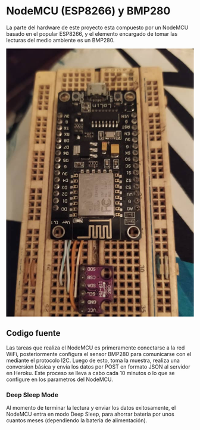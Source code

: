 # NodeMCU (ESP8266) y BMP280 ##
La parte del hardware de este proyecto esta compuesto por un NodeMCU basado en el popular ESP8266, y el elemento encargado de tomar las lecturas del medio ambiente es un BMP280.

![NodeMCU Edge Sensor](iotdevice.jpeg)
## Codigo fuente ##
Las tareas que realiza el NodeMCU es primeramente conectarse a la red WiFi, posteriormente configura el sensor BMP280 para comunicarse con el mediante el protocolo I2C.
Luego de esto, toma la muestra, realiza una conversion básica y envia los datos por POST en formato JSON al servidor en Heroku.
Este proceso se lleva a cabo cada 10 minutos o lo que se configure en los parametros del NodeMCU.
### Deep Sleep Mode ###
Al momento de terminar la lectura y enviar los datos exitosamente, el NodeMCU entra en modo Deep Sleep, para ahorrar bateria por unos cuantos meses (dependiendo la bateria de alimentación).